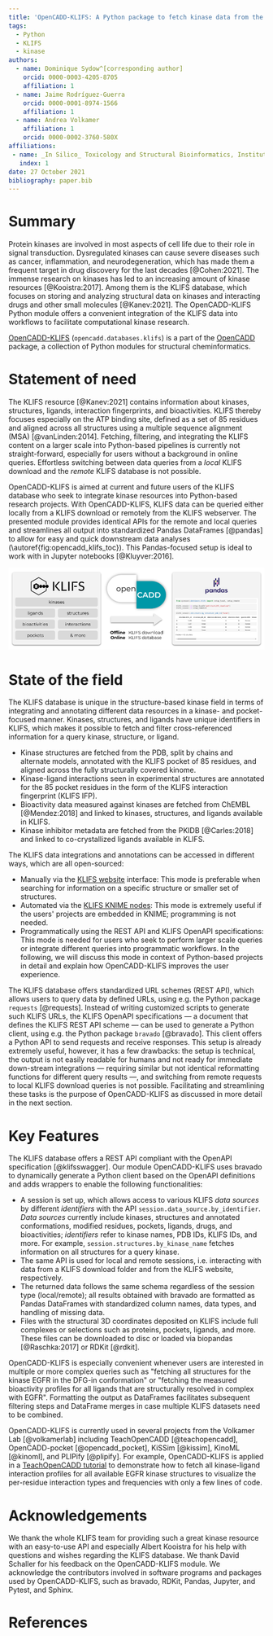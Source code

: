 ```yaml
---
title: 'OpenCADD-KLIFS: A Python package to fetch kinase data from the KLIFS database'
tags:
  - Python
  - KLIFS
  - kinase
authors:
  - name: Dominique Sydow^[corresponding author]
    orcid: 0000-0003-4205-8705
    affiliation: 1
  - name: Jaime Rodríguez-Guerra
    orcid: 0000-0001-8974-1566
    affiliation: 1
  - name: Andrea Volkamer
    affiliation: 1
    orcid: 0000-0002-3760-580X
affiliations:
 - name: _In Silico_ Toxicology and Structural Bioinformatics, Institute of Physiology, Charité – Universitätsmedizin Berlin, corporate member of Freie Universität Berlin and Humboldt-Universität zu Berlin, Augustenburger Platz 1, 13353 Berlin, Germany
   index: 1
date: 27 October 2021
bibliography: paper.bib
---
```


# Summary

Protein kinases are involved in most aspects of cell life due to their role in signal transduction. Dysregulated kinases can cause severe diseases such as cancer, inflammation, and neurodegeneration, which has made them a frequent target in drug discovery for the last decades [@Cohen:2021].
The immense research on kinases has led to an increasing amount of kinase resources [@Kooistra:2017].
Among them is the KLIFS database, which focuses on storing and analyzing structural data on kinases and interacting drugs and other small molecules [@Kanev:2021].
The OpenCADD-KLIFS Python module offers a convenient integration of the KLIFS data into workflows to facilitate computational kinase research.

[OpenCADD-KLIFS](https://opencadd.readthedocs.io/en/latest/databases_klifs.html) (``opencadd.databases.klifs``) is a part of the [OpenCADD](https://opencadd.readthedocs.io/) package, a collection of Python modules for structural cheminformatics.

# Statement of need

The KLIFS resource [@Kanev:2021] contains information about kinases, structures, ligands, interaction fingerprints, and bioactivities. 
KLIFS thereby focuses especially on the ATP binding site, defined as a set of 85 residues and aligned across all structures using a multiple sequence alignment (MSA) [@vanLinden:2014].
Fetching, filtering, and integrating the KLIFS content on a larger scale into Python-based pipelines is currently not straight-forward, especially for users without a background in online queries. Effortless switching between data queries from a _local_ KLIFS download and the _remote_ KLIFS database is not possible.

OpenCADD-KLIFS is aimed at current and future users of the KLIFS database who seek to 
integrate kinase resources into Python-based research projects.
With OpenCADD-KLIFS, KLIFS data can be queried either locally from a KLIFS download or remotely from the KLIFS webserver. 
The presented module provides identical APIs for the remote and local queries and streamlines all output into 
standardized Pandas DataFrames [@pandas] to allow for easy and quick downstream data analyses (\autoref{fig:opencadd_klifs_toc}). This Pandas-focused setup is ideal to work with in Jupyter notebooks [@Kluyver:2016]. 

![OpenCADD-KLIFS fetches KLIFS data [@Kanev:2021] offline from a KLIFS download or online from the KLIFS database and formats the output as user-friendly Pandas DataFrames [@pandas].\label{fig:opencadd_klifs_toc}](opencadd_klifs_toc.png)

# State of the field

The KLIFS database is unique in the structure-based kinase field in terms of integrating and annotating different data resources in a kinase- and pocket-focused manner. Kinases, structures, and ligands have unique identifiers in KLIFS, which makes it possible to fetch and filter cross-referenced information for a query kinase, structure, or ligand.

- Kinase structures are fetched from the PDB, split by chains and alternate models, annotated with the KLIFS pocket of 85 residues, and aligned across the fully structurally covered kinome.
- Kinase-ligand interactions seen in experimental structures are annotated for the 85 pocket residues in the form of the KLIFS interaction fingerprint (KLIFS IFP).
- Bioactivity data measured against kinases are fetched from ChEMBL [@Mendez:2018] and linked to kinases, structures, and ligands available in KLIFS.
- Kinase inhibitor metadata are fetched from the PKIDB [@Carles:2018] and linked to co-crystallized ligands available in KLIFS.

The KLIFS data integrations and annotations can be accessed in different ways, which are all open-sourced:

- Manually via the [KLIFS website](https://klifs.net/) interface: This mode is preferable when searching for information on a specific structure or smaller set of structures.
- Automated via the [KLIFS KNIME nodes](https://github.com/3D-e-Chem/knime-klifs): This mode is extremely useful if the users' projects are embedded in KNIME; programming is not needed.
- Programmatically using the REST API and KLIFS OpenAPI specifications: This mode is needed for users who seek to perform larger scale queries or integrate different queries into programmatic workflows. In the following, we will discuss this mode in context of Python-based projects in detail and explain how OpenCADD-KLIFS improves the user experience.

The KLIFS database offers standardized URL schemes (REST API), which allows users to query data by defined URLs, using e.g. the Python package `requests` [@requests]. Instead of writing customized scripts to generate such KLIFS URLs, the KLIFS OpenAPI specifications &mdash; a document that defines the KLIFS REST API scheme &mdash; can be used to generate a Python client, using e.g. the Python package `bravado` [@bravado]. This client offers a Python API to send requests and receive responses.
This setup is already extremely useful, however, it has a few drawbacks: the setup is technical, the output is not easily readable for humans and not ready for immediate down-stream integrations &mdash; requiring similar but not identical reformatting functions for different query results &mdash;, and switching from remote requests to local KLIFS download queries is not possible. Facilitating and streamlining these tasks is the purpose of OpenCADD-KLIFS as discussed in more detail in the next section.

# Key Features

The KLIFS database offers a REST API compliant with the OpenAPI specification [@klifsswagger]. Our module OpenCADD-KLIFS uses bravado to dynamically generate a Python client based on the OpenAPI definitions and adds wrappers to enable the following functionalities:

- A session is set up, which allows access to various KLIFS *data sources* by different *identifiers* with the API ``session.data_source.by_identifier``. *Data sources* currently include kinases, structures and annotated conformations, modified residues, pockets, ligands, drugs, and bioactivities; *identifiers* refer to kinase names, PDB IDs, KLIFS IDs, and more. For example, ``session.structures.by_kinase_name`` fetches information on all structures for a query kinase.
- The same API is used for local and remote sessions, i.e. interacting with data from a KLIFS download folder and from the KLIFS website, respectively.
- The returned data follows the same schema regardless of the session type (local/remote); all results obtained with bravado are formatted as Pandas DataFrames with standardized column names, data types, and handling of missing data.
- Files with the structural 3D coordinates deposited on KLIFS include full complexes or selections such as proteins, pockets, ligands, and more. These files can be downloaded to disc or loaded via biopandas [@Raschka:2017] or RDKit [@rdkit].

OpenCADD-KLIFS is especially convenient whenever users are interested in multiple or more complex queries such as "fetching all structures for the kinase EGFR in the DFG-in conformation" or "fetching the measured bioactivity profiles for all ligands that are structurally resolved in complex with EGFR". Formatting the output as DataFrames facilitates subsequent filtering steps and DataFrame merges in case multiple KLIFS datasets need to be combined.

OpenCADD-KLIFS is currently used in several projects from the Volkamer Lab [@volkamerlab] including TeachOpenCADD [@teachopencadd], OpenCADD-pocket [@opencadd_pocket], KiSSim [@kissim], KinoML [@kinoml], and PLIPify [@plipify].
For example, OpenCADD-KLIFS is applied in a [TeachOpenCADD tutorial](https://projects.volkamerlab.org/teachopencadd/talktorials/T012_query_klifs.html) to demonstrate how to fetch all kinase-ligand interaction profiles for all available EGFR kinase structures to visualize the per-residue interaction types and frequencies with only a few lines of code.

# Acknowledgements

We thank the whole KLIFS team for providing such a great kinase resource with an easy-to-use API and especially Albert Kooistra for his help with questions and wishes regarding the KLIFS database. 
We thank David Schaller for his feedback on the OpenCADD-KLIFS module.
We acknowledge the contributors involved in software programs and packages used by OpenCADD-KLIFS, such as bravado, RDKit, Pandas, Jupyter, and Pytest, and Sphinx. 

# References